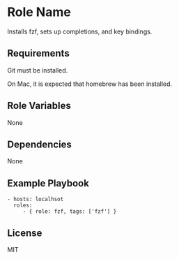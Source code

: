 Role Name
=========

Installs fzf, sets up completions, and key bindings.

Requirements
------------

Git must be installed.

On Mac, it is expected that homebrew has been installed.

Role Variables
--------------

None

Dependencies
------------

None

Example Playbook
----------------

    - hosts: localhsot
      roles:
         - { role: fzf, tags: ['fzf'] }

License
-------

MIT
